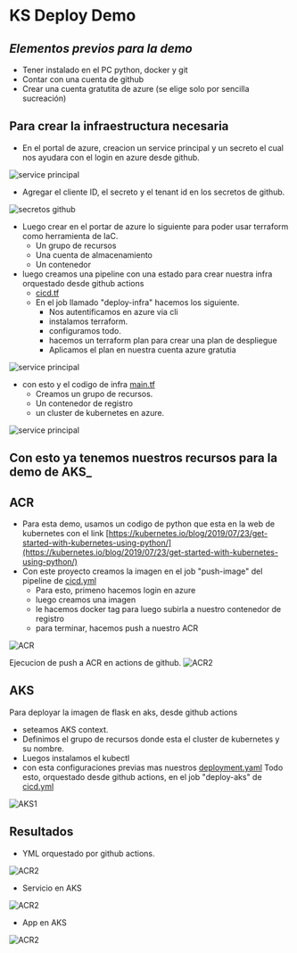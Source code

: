 # KS Deploy Demo
## _Elementos previos para la demo_
- Tener instalado en el PC python, docker y git
- Contar con una cuenta de github
- Crear una cuenta gratutita de azure (se elige solo por sencilla sucreación)

## Para crear la infraestructura necesaria

- En el portal de azure, creacion un service principal y un secreto el cual nos ayudara con el login en azure desde github.

![service principal](/docs/tf2.png)
- Agregar el cliente ID, el secreto y el tenant id en los secretos de github.

![secretos github](/docs/tf3.png)
- Luego crear en el portar de azure lo siguiente para poder usar terraform como herramienta de IaC.
    - Un grupo de recursos
    - Una cuenta de almacenamiento
    - Un contenedor
- luego creamos una pipeline con una estado para crear nuestra infra orquestado desde github actions
    - [cicd.tf](.github/workflows/cicd.yml)
    - En el job llamado "deploy-infra" hacemos los siguiente. 
        - Nos autentificamos en azure via cli
        - instalamos terraform. 
        - configuramos todo. 
        - hacemos un terraform plan para crear una plan de despliegue
        - Aplicamos el plan en nuestra cuenta azure gratutia

![service principal](/docs/git1.png)
- con esto y el codigo de infra [main.tf](infrastructure/main.tf)
    - Creamos un grupo de recursos.
    - Un contenedor de registro
    - un cluster de kubernetes en azure.

![service principal](/docs/tf4.png)

## Con esto ya tenemos nuestros recursos para la demo de AKS_
## ACR
- Para esta demo, usamos un codigo de python que esta en la web de kubernetes con el link [https://kubernetes.io/blog/2019/07/23/get-started-with-kubernetes-using-python/](https://kubernetes.io/blog/2019/07/23/get-started-with-kubernetes-using-python/)
- Con este proyecto creamos la imagen en el job "push-image" del pipeline de [cicd.yml](.github/workflows/cicd.yml)
    - Para esto, primeno hacemos login en azure
    - luego creamos una imagen
    - le hacemos docker tag para luego subirla a nuestro contenedor de registro
    - para terminar, hacemos push a nuestro ACR

![ACR](/docs/acr1.png)

Ejecucion de push a ACR en actions de github.
![ACR2](/docs/acr2.png)
  
## AKS
Para deployar la imagen de flask en aks, desde github actions 
- seteamos AKS context.
- Definimos el grupo de recursos donde esta el cluster de kubernetes y su nombre.
- Luegos instalamos el kubectl
- con esta configuraciones previas mas nuestros [deployment.yaml](kubernetes/deployment.yaml)
Todo esto, orquestado desde github actions, en el job "deploy-aks" de [cicd.yml](.github/workflows/cicd.yml)

![AKS1](/docs/aks3.png)

## Resultados
- YML orquestado por github actions.

![ACR2](/docs/git2.png)

- Servicio en AKS

![ACR2](/docs/aks4.png)

- App en AKS

![ACR2](/docs/aks5.png)
